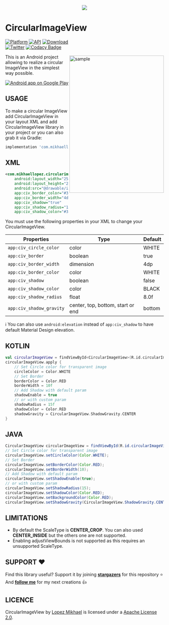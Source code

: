 <p align="center"><img src="/preview/header.png"></p>

CircularImageView
=================

<img src="/preview/preview.gif" alt="sample" title="sample" width="300" height="435" align="right" vspace="52" />

[![Platform](https://img.shields.io/badge/platform-android-green.svg)](http://developer.android.com/index.html)
[![API](https://img.shields.io/badge/API-14%2B-brightgreen.svg?style=flat)](https://android-arsenal.com/api?level=14)
[![Download](https://api.bintray.com/packages/lopspower/maven/com.mikhaellopez:circularimageview/images/download.svg?version=4.0.2)](https://bintray.com/lopspower/maven/com.mikhaellopez:circularimageview/4.0.2/link)
<br>
[![Twitter](https://img.shields.io/badge/Twitter-@LopezMikhael-blue.svg?style=flat)](http://twitter.com/lopezmikhael)
[![Codacy Badge](https://api.codacy.com/project/badge/Grade/57b73cd8e4b242389acf4341b7ca7269)](https://www.codacy.com/app/lopspower/CircularImageView?utm_source=github.com&amp;utm_medium=referral&amp;utm_content=lopspower/CircularImageView&amp;utm_campaign=Badge_Grade)

This is an Android project allowing to realize a circular ImageView in the simplest way possible.

<a href="https://play.google.com/store/apps/details?id=com.mikhaellopez.lopspower">
  <img alt="Android app on Google Play" src="https://developer.android.com/images/brand/en_app_rgb_wo_45.png" />
</a>

USAGE
-----

To make a circular ImageView add CircularImageView in your layout XML and add CircularImageView library in your project or you can also grab it via Gradle:

```groovy
implementation 'com.mikhaellopez:circularimageview:4.0.2'
```

XML
-----

```xml
<com.mikhaellopez.circularimageview.CircularImageView
    android:layout_width="250dp"
    android:layout_height="250dp"
    android:src="@drawable/image"
    app:civ_border_color="#3f51b5"
    app:civ_border_width="4dp"
    app:civ_shadow="true"
    app:civ_shadow_radius="10"
    app:civ_shadow_color="#3f51b5"/>
```

You must use the following properties in your XML to change your CircularImageView.

| Properties               | Type                              | Default |
| ------------------------ | --------------------------------- | ------- |
| `app:civ_circle_color`   | color                             | WHITE   |
| `app:civ_border`         | boolean                           | true    |
| `app:civ_border_width`   | dimension                         | 4dp     |
| `app:civ_border_color`   | color                             | WHITE   |
| `app:civ_shadow`         | boolean                           | false   |
| `app:civ_shadow_color`   | color                             | BLACK   |
| `app:civ_shadow_radius`  | float                             | 8.0f    |
| `app:civ_shadow_gravity` | center, top, bottom, start or end | bottom  |

:information_source: You can also use `android:elevation` instead of `app:civ_shadow` to have default Material Design elevation.

KOTLIN
-----

```kotlin
val circularImageView = findViewById<CircularImageView>(R.id.circularImageView)
circularImageView.apply {
    // Set Circle color for transparent image
    circleColor = Color.WHITE
    // Set Border
    borderColor = Color.RED
    borderWidth = 10f
    // Add Shadow with default param
    shadowEnable = true
    // or with custom param
    shadowRadius = 15f
    shadowColor = Color.RED
    shadowGravity = CircularImageView.ShadowGravity.CENTER
}
```

JAVA
-----

```java
CircularImageView circularImageView = findViewById(R.id.circularImageView);
// Set Circle color for transparent image
circularImageView.setCircleColor(Color.WHITE);
// Set Border
circularImageView.setBorderColor(Color.RED);
circularImageView.setBorderWidth(10);
// Add Shadow with default param
circularImageView.setShadowEnable(true);
// or with custom param
circularImageView.setShadowRadius(15);
circularImageView.setShadowColor(Color.RED);
circularImageView.setBackgroundColor(Color.RED);
circularImageView.setShadowGravity(CircularImageView.ShadowGravity.CENTER);
```

LIMITATIONS
-----

-   By default the ScaleType is **CENTER_CROP**. You can also used **CENTER_INSIDE** but the others one are not supported.
-   Enabling adjustViewBounds is not supported as this requires an unsupported ScaleType.

SUPPORT ❤️
-----

Find this library useful? Support it by joining [**stargazers**](https://github.com/lopspower/CircularImageView/stargazers) for this repository ⭐️
<br/>
And [**follow me**](https://github.com/lopspower?tab=followers) for my next creations 👍

LICENCE
-----

CircularImageView by [Lopez Mikhael](http://mikhaellopez.com/) is licensed under a [Apache License 2.0](http://www.apache.org/licenses/LICENSE-2.0).
